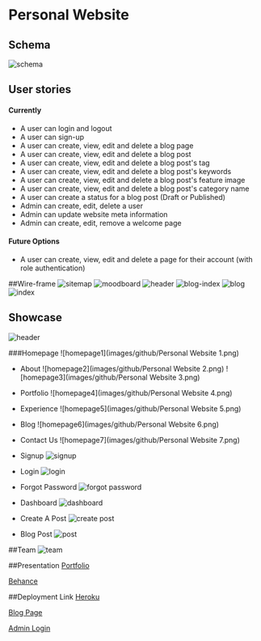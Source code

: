 # Personal Website

## Schema
![schema](images/schema.jpg)

## User stories
#### Currently
- A user can login and logout
- A user can sign-up
- A user can create, view, edit and delete a blog page
- A user can create, view, edit and delete a blog post
- A user can create, view, edit and delete a blog post's tag
- A user can create, view, edit and delete a blog post's keywords
- A user can create, view, edit and delete a blog post's feature image
- A user can create, view, edit and delete a blog post's category name
- A user can create a status for a blog post (Draft or Published)
- Admin can create, edit, delete a user
- Admin can update website meta information
- Admin can create, edit, remove a welcome page

#### Future Options
- A user can create, view, edit and delete a page for their account (with role authentication)

##Wire-frame
![sitemap](images/wireframes/site-map.png)
![moodboard](images/wireframes/Website-moodboard.png)
![header](images/wireframes/index-header.png)
![blog-index](images/wireframes/wireframe-blog-index.png)
![blog](images/wireframes/wireframe-blogs.png)
![index](images/wireframes/wireframe-index.png)

## Showcase
![header](images/github/header.png)

###Homepage
![homepage1](images/github/Personal Website 1.png)

- About
![homepage2](images/github/Personal Website 2.png)
![homepage3](images/github/Personal Website 3.png)

- Portfolio
![homepage4](images/github/Personal Website 4.png)

- Experience
![homepage5](images/github/Personal Website 5.png)

- Blog
![homepage6](images/github/Personal Website 6.png)

- Contact Us
![homepage7](images/github/Personal Website 7.png)

- Signup
![signup](images/github/signup.png)

- Login
![login](images/github/login.png)

- Forgot Password
![forgot password](images/github/forgot_password.png)

- Dashboard
![dashboard](images/github/dashboard.png)

- Create A Post
![create post](images/github/create_post.png)

- Blog Post
![post](images/github/blog_post.png)

##Team
![team](images/github/sepandassadi.png)

##Presentation
[Portfolio](https://sepandassadi.carbonmade.com/)

[Behance](https://www.behance.net/gallery/37433833/Personal-Website)

##Deployment Link
[Heroku](http://sepandassadi.com/)

[Blog Page](http://www.sepandassadi.com/blog)

[Admin Login](http://www.sepandassadi.com/blog/admin/login)

